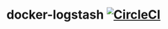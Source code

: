# docker-logstash [![CircleCI](https://circleci.com/gh/veltra/docker-logstash.svg?style=svg&circle-token=34f70d9cf29488f0f6743f35ee22bed16708cf5b)](https://circleci.com/gh/veltra/docker-logstash)
